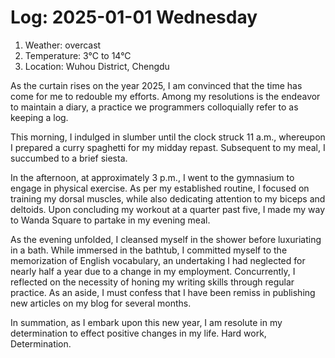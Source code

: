 # Log: 2025-01-01 Wednesday

1. Weather: overcast
2. Temperature: 3°C to 14°C
3. Location: Wuhou District, Chengdu

As the curtain rises on the year 2025, I am convinced that the time has come for me to redouble my efforts. Among my resolutions is the endeavor to maintain a diary, a practice we programmers colloquially refer to as keeping a log.

This morning, I indulged in slumber until the clock struck 11 a.m., whereupon I prepared a curry spaghetti for my midday repast. Subsequent to my meal, I succumbed to a brief siesta. 

In the afternoon, at approximately 3 p.m., I went to the gymnasium to engage in physical exercise. As per my established routine, I focused on training my dorsal muscles, while also dedicating attention to my biceps and deltoids. Upon concluding my workout at a quarter past five, I made my way to Wanda Square to partake in my evening meal.

As the evening unfolded, I cleansed myself in the shower before luxuriating in a bath. While immersed in the bathtub, I committed myself to the memorization of English vocabulary, an undertaking I had neglected for nearly half a year due to a change in my employment. Concurrently, I reflected on the necessity of honing my writing skills through regular practice. As an aside, I must confess that I have been remiss in publishing new articles on my blog for several months.

In summation, as I embark upon this new year, I am resolute in my determination to effect positive changes in my life. Hard work, Determination.